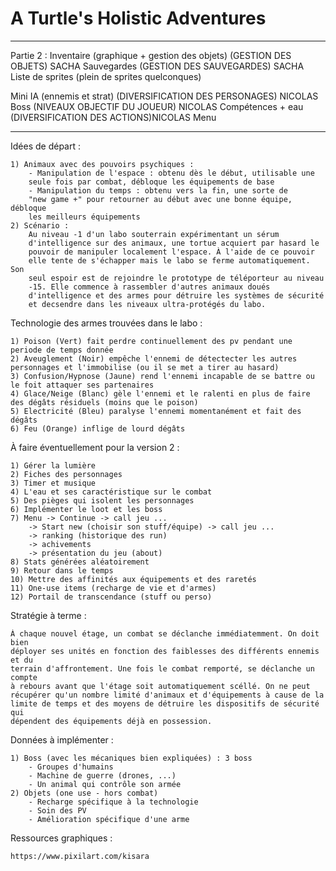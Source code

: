 # A Turtle's Holistic Adventures
-----------------------
Partie 2 :
Inventaire (graphique + gestion des objets) (GESTION DES OBJETS) SACHA
Sauvegardes (GESTION DES SAUVEGARDES) SACHA
Liste de sprites (plein de sprites quelconques)

Mini IA (ennemis et strat) (DIVERSIFICATION DES PERSONAGES) NICOLAS
Boss (NIVEAUX OBJECTIF DU JOUEUR) NICOLAS
Compétences + eau (DIVERSIFICATION DES ACTIONS)NICOLAS
Menu 

-----------------------

Idées de départ :

	1) Animaux avec des pouvoirs psychiques :
		- Manipulation de l'espace : obtenu dès le début, utilisable une
		seule fois par combat, débloque les équipements de base
		- Manipulation du temps : obtenu vers la fin, une sorte de
		"new game +" pour retourner au début avec une bonne équipe, débloque
		les meilleurs équipements
	2) Scénario :
		Au niveau -1 d'un labo souterrain expérimentant un sérum
		d'intelligence sur des animaux, une tortue acquiert par hasard le
		pouvoir de manipuler localement l'espace. À l'aide de ce pouvoir
		elle tente de s'échapper mais le labo se ferme automatiquement. Son
		seul espoir est de rejoindre le prototype de téléporteur au niveau
		-15. Elle commence à rassembler d'autres animaux doués
		d'intelligence et des armes pour détruire les systèmes de sécurité
		et decsendre dans les niveaux ultra-protégés du labo.


Technologie des armes trouvées dans le labo :

	1) Poison (Vert) fait perdre continuellement des pv pendant une periode de temps donnée
	2) Aveuglement (Noir) empêche l'ennemi de détectecter les autres personnages et l'immobilise (ou il se met a tirer au hasard)
	3) Confusion/Hypnose (Jaune) rend l'ennemi incapable de se battre ou le foit attaquer ses partenaires
	4) Glace/Neige (Blanc) gèle l'ennemi et le ralenti en plus de faire des dégâts résiduels (moins que le poison)
	5) Electricité (Bleu) paralyse l'ennemi momentanément et fait des dégâts
	6) Feu (Orange) inflige de lourd dégâts


À faire éventuellement pour la version 2 :

	1) Gérer la lumière
	2) Fiches des personnages
	3) Timer et musique
	4) L'eau et ses caractéristique sur le combat
	5) Des pièges qui isolent les personnages
	6) Implémenter le loot et les boss
	7) Menu -> Continue -> call jeu ...
		-> Start new (choisir son stuff/équipe) -> call jeu ...
		-> ranking (historique des run)
		-> achivements
		-> présentation du jeu (about)
	8) Stats générées aléatoirement
	9) Retour dans le temps
	10) Mettre des affinités aux équipements et des raretés
	11) One-use items (recharge de vie et d'armes)
	12) Portail de transcendance (stuff ou perso)


Stratégie à terme :

	À chaque nouvel étage, un combat se déclanche immédiatemment. On doit bien
	déployer ses unités en fonction des faiblesses des différents ennemis et du
	terrain d'affrontement. Une fois le combat remporté, se déclanche un compte
	à rebours avant que l'étage soit automatiquement scéllé. On ne peut
	récupérer qu'un nombre limité d'animaux et d'équipements à cause de la
	limite de temps et des moyens de détruire les dispositifs de sécurité qui
	dépendent des équipements déjà en possession. 


Données à implémenter :

	1) Boss (avec les mécaniques bien expliquées) : 3 boss
  		- Groupes d'humains
  		- Machine de guerre (drones, ...)
  		- Un animal qui contrôle son armée
	2) Objets (one use - hors combat)
  		- Recharge spécifique à la technologie
  		- Soin des PV
  		- Amélioration spécifique d'une arme


Ressources graphiques :

	https://www.pixilart.com/kisara
